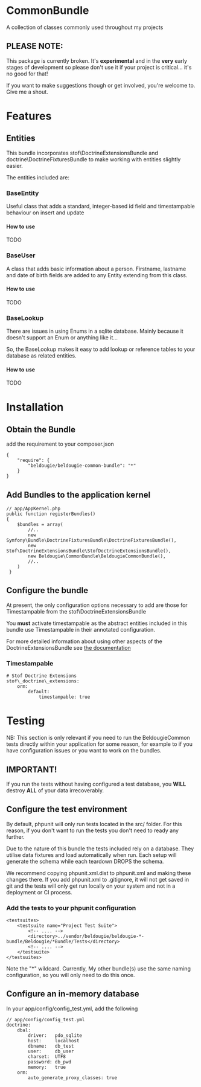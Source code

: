 # CommonBundle

A collection of classes commonly used throughout my projects

## PLEASE NOTE:

This package is currently broken. It's **experimental** and in the **very** early stages of development so please don't use it if your project is critical... it's no good for that!

If you want to make suggestions though or get involved, you're welcome to. Give me a shout.

# Features
## Entities
This bundle incorporates stof\DoctrineExtensionsBundle and doctrine\DoctrineFixturesBundle to make working with entities slightly easier.

The entities included are:
### BaseEntity
Useful class that adds a standard, integer-based id field and timestampable behaviour on insert and update
#### How to use
 TODO

### BaseUser
A class that adds basic information about a person. Firstname, lastname and date of birth fields are added to any Entity extending from this class.
#### How to use
 TODO

### BaseLookup
There are issues in using Enums in a sqlite database. Mainly because it doesn't support an Enum or anything like it...

So, the BaseLookup makes it easy to add lookup or reference tables to your database as related entities.
#### How to use
 TODO

# Installation
## Obtain the Bundle 
add the requirement to your composer.json
	
	{
		"require": {
        	"beldougie/beldougie-common-bundle": "*"
    	}
    }

## Add Bundles to the application kernel
	// app/AppKernel.php
	public function registerBundles()
    {
        $bundles = array(
        	//..
        	new Symfony\Bundle\DoctrineFixturesBundle\DoctrineFixturesBundle(),
        	new Stof\DoctrineExtensionsBundle\StofDoctrineExtensionsBundle(),
        	new Beldougie\CommonBundle\BeldougieCommonBundle(),
        	//..
      	)
     }
	
## Configure the bundle
At present, the only configuration options necessary to add are those for Timestampable from the stof\DoctrineExtensionsBundle 

You **must** activate timestampable as the abstract entities included in this bundle use Timestampable in their annotated configuration.

For more detailed information about using other aspects of the DoctrineExtensionsBundle see [the documentation](https://github.com/stof/StofDoctrineExtensionsBundle/blob/master/Resources/doc/index.rst)
 
### Timestampable
	# Stof Doctrine Extensions
	stof\_doctrine\_extensions:
  		orm:
    		default:
      			timestampable: true

# Testing
NB: This section is only relevant if you need to run the BeldougieCommon tests directly within your application for some reason, for example to if you have configuration issues or you want to work on the bundles.

## IMPORTANT!
If you run the tests without having configured a test database, you **WILL** destroy **ALL** of your data irrecoverably.

## Configure the test environment
By default, phpunit will only run tests located in the src/ folder. For this reason, if you don't want to run the tests you don't need to ready any further.

Due to the nature of this bundle the tests included rely on a database. They utilise data fixtures and load automatically when run. Each setup will generate the schema while each teardown DROPS the schema.

We recommend copying phpunit.xml.dist to phpunit.xml and making these changes there. If you add phpunit.xml to .gitignore, it will not get saved in git and the tests will only get run locally on your system and not in a deployment or CI process.

### Add the tests to your phpunit configuration
	<testsuites>
        <testsuite name="Project Test Suite">
            <!-- .... -->
            <directory>../vendor/beldougie/beldougie-*-bundle/Beldougie/*Bundle/Tests</directory>
            <!-- .... -->
        </testsuite>
    </testsuites>
Note the "*" wildcard. Currently, My other bundle(s) use the same naming configuration, so you will only need to do this once.


## Configure an in-memory database
In your app/config/config_test.yml, add the following
 
 	// app/config/config_test.yml
	doctrine:
		dbal:
			driver:   pdo_sqlite
			host:     localhost
			dbname:   db_test
			user:     db_user
			charset:  UTF8
			password: db_pwd
			memory:   true
		orm:
			auto_generate_proxy_classes: true

